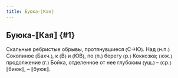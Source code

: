 ```yaml
---
title: Буюка-⟦Кая⟧
---
```

## Буюка-⟦Кая⟧ {#1}

Скальные ребристые обрывы, протянувшиеся ⦅С→Ю⦆. Над ⦅н.п.⦆ Соколиное ⦅Бахч.⦆, к ⦅В⦆ и ⦅ЮВ⦆, по ⦅п.⦆ берегу ⦅р.⦆ Коккозка; ⦅юж.⦆ продолжение ⦅г.⦆ Бойка, отделенное от нее глубоким ⦅ущ.⦆ – ⦅ср.⦆ ⟦биюк⟧, – ⟦буюк⟧. 
